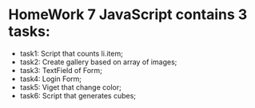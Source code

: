 # HomeWork 7 JavaScript contains 3 tasks:

- task1: Script that counts li.item;
- task2: Create gallery based on array of images;
- task3: TextField of Form;
- task4: Login Form;
- task5: Viget that change color;
- task6: Script that generates cubes;

